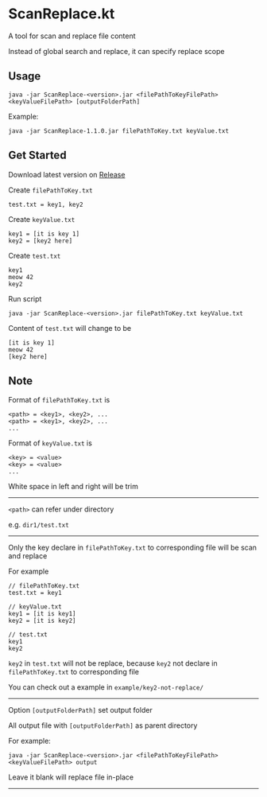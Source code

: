 # ScanReplace.kt

A tool for scan and replace file content

Instead of global search and replace, it can specify replace scope

## Usage

```
java -jar ScanReplace-<version>.jar <filePathToKeyFilePath> <keyValueFilePath> [outputFolderPath]
```

Example:

```
java -jar ScanReplace-1.1.0.jar filePathToKey.txt keyValue.txt
```

## Get Started

Download latest version on [Release](https://github.com/CWKSC/ScanReplace.kt/releases)

Create `filePathToKey.txt`

```
test.txt = key1, key2
```

Create `keyValue.txt`

```
key1 = [it is key 1]
key2 = [key2 here]
```

Create `test.txt`

```
key1
meow 42
key2
```

Run script

```
java -jar ScanReplace-<version>.jar filePathToKey.txt keyValue.txt
```

Content of `test.txt` will change to be

```
[it is key 1]
meow 42
[key2 here]
```

## Note

Format of `filePathToKey.txt` is

```
<path> = <key1>, <key2>, ...
<path> = <key1>, <key2>, ...
...
```

Format of `keyValue.txt` is

```
<key> = <value>
<key> = <value>
...
```

White space in left and right will be trim

___

`<path>` can refer under directory

e.g. `dir1/test.txt` 

___

Only the key declare in `filePathToKey.txt` to corresponding file will be scan and replace

For example

```
// filePathToKey.txt
test.txt = key1

// keyValue.txt
key1 = [it is key1]
key2 = [it is key2]

// test.txt
key1
key2
```

`key2` in `test.txt` will not be replace, because `key2` not declare in `filePathToKey.txt` to corresponding file

You can check out a example in `example/key2-not-replace/`

___

Option `[outputFolderPath]` set output folder

All output file with `[outputFolderPath]` as parent directory

For example:

```
java -jar ScanReplace-<version>.jar <filePathToKeyFilePath> <keyValueFilePath> output
```

Leave it blank will replace file in-place

___

